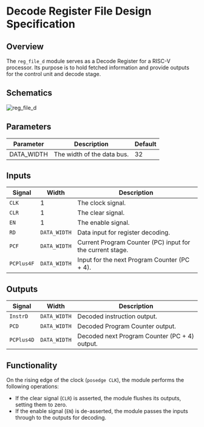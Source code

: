 # Decode Register File Design Specification

## Overview
The `reg_file_d` module serves as a Decode Register for a RISC-V processor. Its purpose is to hold fetched information and provide outputs for the control unit and decode stage.

## Schematics

![reg_file_d](https://github.com/SanjitRaman/Team-10-RISC-V/blob/vbuddy-pipelining-tests/images/RegFileD.png)


## Parameters
| Parameter   | Description                           | Default |
|-------------|---------------------------------------|---------|
| DATA_WIDTH  | The width of the data bus.            | 32      |

## Inputs
| Signal    | Width        | Description                                              |
|-----------|--------------|----------------------------------------------------------|
| `CLK`     | 1            | The clock signal.                                        |
| `CLR`     | 1            | The clear signal.                                        |
| `EN`      | 1            | The enable signal.                                      |
| `RD`      | `DATA_WIDTH` | Data input for register decoding.                        |
| `PCF`     | `DATA_WIDTH` | Current Program Counter (PC) input for the current stage.|
| `PCPlus4F`| `DATA_WIDTH` | Input for the next Program Counter (PC + 4).            |

## Outputs
| Signal    | Width        | Description                                              |
|-----------|--------------|----------------------------------------------------------|
| `InstrD`  | `DATA_WIDTH` | Decoded instruction output.                              |
| `PCD`     | `DATA_WIDTH` | Decoded Program Counter output.                          |
| `PCPlus4D`| `DATA_WIDTH` | Decoded next Program Counter (PC + 4) output.            |

## Functionality
On the rising edge of the clock (`posedge CLK`), the module performs the following operations:

- If the clear signal (`CLR`) is asserted, the module flushes its outputs, setting them to zero.
- If the enable signal (`EN`) is de-asserted, the module passes the inputs through to the outputs for decoding.

